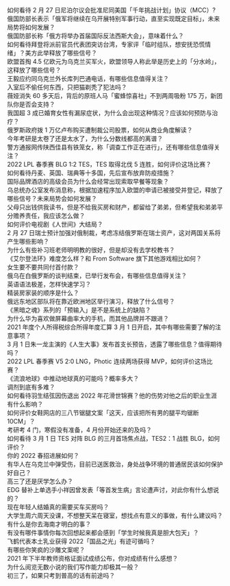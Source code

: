 如何看待 2 月 27 日尼泊尔议会批准尼同美国「千年挑战计划」协议（MCC）?  
俄国防部长表示「俄军将继续在乌开展特别军事行动，直至实现既定目标」，未来局势将如何发展？  
俄国防部长称「俄方将举办首届国际反法西斯大会」，意味着什么？  
如何看待拜登将派前官员代表团突访台湾，专家评「临时组队，想安抚恐慌情绪」？美方此举释放了哪些信号？  
欧盟首掏 4.5 亿欧元为乌克兰买军火，欧盟领导人称此举是历史上的「分水岭」，这释放了哪些信号？  
王毅应约同乌克兰外长库列巴通电话，有哪些信息值得关注？  
入室后不偷任何东西，只把猫剃秃了犯法吗？  
薇娅消失 60 多天后，背后的原班人马「蜜蜂惊喜社」不到两周吸粉 175 万，新团队你是否会支持？  
我国超 3 成已婚育女性有漏尿症状，为什么会出现这种情况？应该如何预防与治疗？  
俄罗斯政府拨 1 万亿卢布购买遭制裁公司股票，如何从商业角度解读？  
今年考研是太卷了还是太水了，为什么分数线都高的离谱？  
警方通报网传陕西佳县有铁笼女，称「调查工作正在进行」，还有哪些信息值得关注？  
2022 LPL 春季赛 BLG 1:2 TES，TES 取得北伐 5 连胜，如何评价这场比赛？  
如何看待丹麦、英国、瑞典等十多国，先后宣布放弃防疫措施？  
国际品牌酒店的高级会员为什么会经常出现索取早餐等现象？  
乌总统办公室发布消息称，根据加速程序加入欧盟的申请已被接受并登记，释放了哪些信号？未来局势会如何发展？  
父母只出钱供我读书，但是不给我买房和财产，都留给了弟弟，但希望我和弟弟平分赡养责任，我应该怎么做？  
如何评价电视剧《人世间》大结局？  
2 月 27 日瑞士预计加强对俄制裁，考虑冻结俄罗斯在瑞士资产，这对两国关系将产生哪些影响？  
为什么有些补习班老师明明教的很好，但是却没有去学校教书？  
《艾尔登法环》难度怎么样？和 From Software 旗下其他游戏相比如何？  
女生要不要共同付首付款？  
俄乌在白俄罗斯的谈判结束，已举行发布会，有哪些信息值得关注？  
英语语法极差，怎样快速学习？  
精装房家装的顺序是什么？  
俄远东地区部队将在靠近欧洲地区举行演习，释放了什么信号？  
《黑暗之魂》系列的「预输入」是不是系统上的缺陷？  
为什么华为喜欢做屏幕曲率大的手机，而其他品牌并不跟进？  
2021 年度个人所得税综合所得年度汇算 3 月 1 日开启，其中有哪些需要了解的注意事项？  
3 月 1 日朱一龙主演的《人生大事》发布首支长预告，透露了哪些信息？值得期待吗？  
2022 LPL 春季赛 V5 2:0 LNG，Photic 连续两场获得 MVP，如何评价这场比赛？  
《流浪地球》中推动地球真的可能吗？概率多大？  
调剂到底有多难？  
如何看待羽生结弦因伤退出 2022 年花滑世锦赛？他的伤势对他之后的职业生涯有什么影响？  
如何评价女鞋网店的三八节锯腿文案「这天，应该把所有男的腿平均锯断 10CM」？  
考研考 4 门，寒假没有准备，4 月份开始还来的及吗？  
如何看待 3 月 1 日 TES 对阵 BLG 的三月首场焦点战，TES2：1 战胜 BLG，如何评价？  
你的 2022 春招进展如何？  
有华人在乌克兰中弹受伤，目前已送医救治，身处战争环境的普通居民该如何保护好自己？  
高三了还是厌学怎么办？  
EDG 替补上单选手小祥因曾发表「等首发生病」言论遭声讨，对此你有什么想说的？  
现在年轻人结婚真的需要买车买房吗？  
大学生周六周天没课，不想整天呆在寝室，想找点有意义的事做，有什么建议吗？  
有什么是你去海南才明白的事？  
有没有哪件事情你每次回想起来都会感到「学生时候我真是胆大包天」？  
飞鹤代表本土乳业获得 2022「国品之光」有迹可循吗？  
有哪些你笑疯的沙雕文案呢？  
2021 年下半年教师资格证面试成绩公布，你对成绩有什么感想？  
为什么阅览无数小说的我们写作能力却极其一般？  
初三了，如果只考到普高的话有前途吗？  
